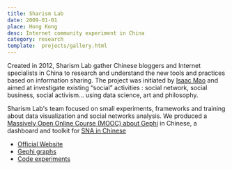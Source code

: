 ```yaml
---
title: Sharism Lab
date: 2009-01-01
place: Hong Kong
desc: Internet community experiment in China
category: research
template:  projects/gallery.html
---
```


Created in 2012, Sharism Lab gather Chinese bloggers and Internet specialists in China to research and understand the new tools and practices based on information sharing. The project was initiated by [Isaac Mao](http://isaacmao.com/) and aimed at investigate existing “social” activities : social network, social business, social activism… using data science, art and philosophy.

Sharism Lab's team focused on small experiments, frameworks and training about data visualization and social networks analysis. We produced a [Massively Open Online Course (MOOC) about Gephi](https://www.udemy.com/gephi/?locale=zh_CN) in Chinese, a dashboard and toolkit for [SNA in Chinese](https://github.com/sharismlab/social-brain-framework)

* [Official Website](http://sharismlab.com/)
* [Gephi graphs](http://sharismlab.com/pipeline/home/)
* [Code experiments](https://github.com/sharismlab)
